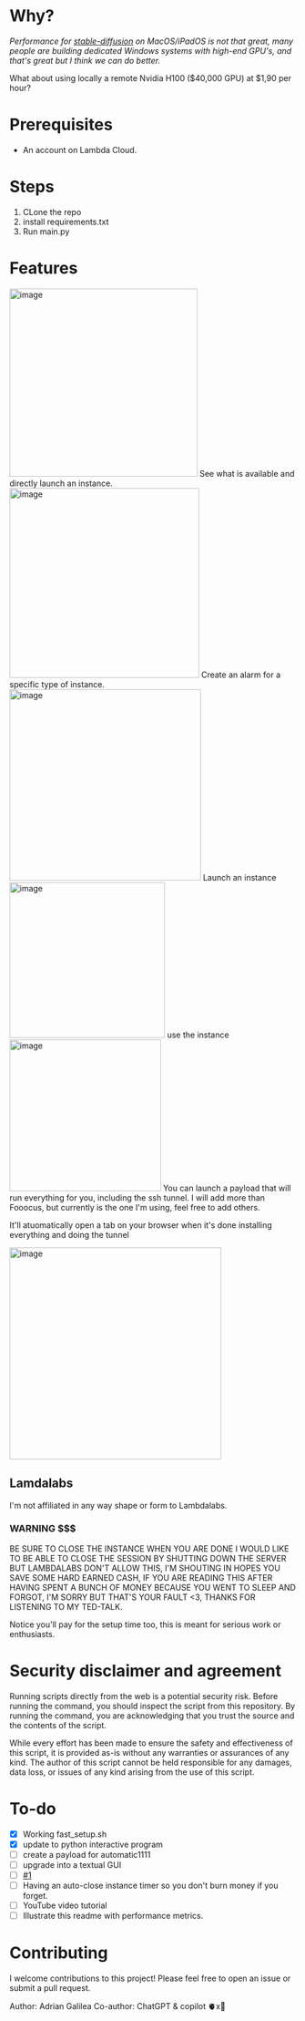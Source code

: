 # Why?
_Performance for [stable-diffusion](https://github.com/AUTOMATIC1111/stable-diffusion-webui) on MacOS/iPadOS is not that great, many people are building dedicated Windows systems with high-end GPU's, and that's great but I think we can do better._

What about using locally a remote Nvidia H100 ($40,000 GPU) at $1,90 per hour?

# Prerequisites
- An account on Lambda Cloud.

# Steps
1. CLone the repo
2. install requirements.txt
3. Run main.py

# Features
<img width="330" alt="image" src="https://github.com/adriangalilea/LambdaTunnel/assets/90320947/4c0f00d4-dcb8-42bf-8dc9-04c128a1cd2d">
See what is available and directly launch an instance.

<img width="333" alt="image" src="https://github.com/adriangalilea/LambdaTunnel/assets/90320947/7d93326e-a15b-49ba-9928-a49a07023e63">
Create an alarm for a specific type of instance.


<img width="336" alt="image" src="https://github.com/adriangalilea/LambdaTunnel/assets/90320947/7767a49c-87e2-483d-be3b-4c879b41dbcd">
Launch an instance



<img width="273" alt="image" src="https://github.com/adriangalilea/LambdaTunnel/assets/90320947/282db9b6-739f-4133-b15a-c1869d265ab1">
use the instance


<img width="266" alt="image" src="https://github.com/adriangalilea/LambdaTunnel/assets/90320947/119214b5-f129-4b37-9e79-6f01e76bf25a">
You can launch a payload that will run everything for you, including the ssh tunnel. I will add more than Fooocus, but currently is the one I'm using, feel free to add others.

It'll atuomatically open a tab on your browser when it's done installing everything and doing the tunnel

<img width="372" alt="image" src="https://github.com/adriangalilea/LambdaTunnel/assets/90320947/8e5df76a-e0d7-4692-8a1f-8af131c58683">



## Lamdalabs
I'm not affiliated in any way shape or form to Lambdalabs.

### WARNING $$$
BE SURE TO CLOSE THE INSTANCE WHEN YOU ARE DONE I WOULD LIKE TO BE ABLE TO CLOSE THE SESSION BY SHUTTING DOWN THE SERVER BUT LAMBDALABS DON'T ALLOW THIS, I'M SHOUTING IN HOPES YOU SAVE SOME HARD EARNED CASH, IF YOU ARE READING THIS AFTER HAVING SPENT A BUNCH OF MONEY BECAUSE YOU WENT TO SLEEP AND FORGOT, I'M SORRY BUT THAT'S YOUR FAULT <3, THANKS FOR LISTENING TO MY TED-TALK.

Notice you'll pay for the setup time too, this is meant for serious work or enthusiasts.

# Security disclaimer and agreement
Running scripts directly from the web is a potential security risk. Before running the command, you should inspect the script from this repository. By running the command, you are acknowledging that you trust the source and the contents of the script.

While every effort has been made to ensure the safety and effectiveness of this script, it is provided as-is without any warranties or assurances of any kind. The author of this script cannot be held responsible for any damages, data loss, or issues of any kind arising from the use of this script.


# To-do
- [x] Working fast_setup.sh
- [x] update to python interactive program
- [ ] create a payload for automatic1111
- [ ] upgrade into a textual GUI
- [ ] [#1](https://github.com/adriangalilea/LambdaTunnel/issues/1)
- [ ] Having an auto-close instance timer so you don't burn money if you forget.
- [ ] YouTube video tutorial
- [ ] Illustrate this readme with performance metrics.

# Contributing
I welcome contributions to this project! Please feel free to open an issue or submit a pull request.

Author: Adrian Galilea
Co-author: ChatGPT & copilot
🫀x🤖
